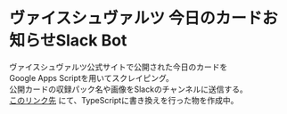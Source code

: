 # ヴァイスシュヴァルツ 今日のカードお知らせSlack Bot  
ヴァイスシュヴァルツ公式サイトで公開された今日のカードを  
Google Apps Scriptを用いてスクレイピング。  
公開カードの収録パック名や画像をSlackのチャンネルに送信する。  
[このリンク先](https://github.com/coffeeMoka/WSTodayCardV2)  にて、TypeScriptに書き換えを行った物を作成中。
